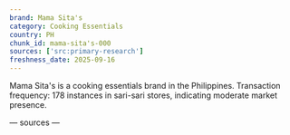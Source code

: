 ```yaml
---
brand: Mama Sita's
category: Cooking Essentials
country: PH
chunk_id: mama-sita's-000
sources: ['src:primary-research']
freshness_date: 2025-09-16
---
```


Mama Sita's is a cooking essentials brand in the Philippines. Transaction frequency: 178 instances in sari-sari stores, indicating moderate market presence.

— sources —
